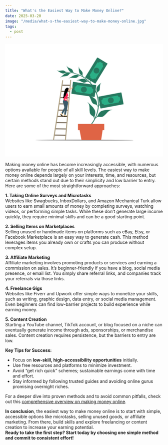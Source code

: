 ```yaml
---
title: "What's the Easiest Way to Make Money Online?"
date: 2025-03-20
image: "/media/what-s-the-easiest-way-to-make-money-online.jpg"
tags:
  - post
---
```


![What's the Easiest Way to Make Money Online?](/media/what-s-the-easiest-way-to-make-money-online.jpg)

Making money online has become increasingly accessible, with numerous options available for people of all skill levels. The easiest way to make money online depends largely on your interests, time, and resources, but certain methods stand out due to their simplicity and low barrier to entry. Here are some of the most straightforward approaches:

**1. Taking Online Surveys and Microtasks**  
Websites like Swagbucks, InboxDollars, and Amazon Mechanical Turk allow users to earn small amounts of money by completing surveys, watching videos, or performing simple tasks. While these don’t generate large income quickly, they require minimal skills and can be a good starting point.

**2. Selling Items on Marketplaces**  
Selling unused or handmade items on platforms such as eBay, Etsy, or Facebook Marketplace is an easy way to generate cash. This method leverages items you already own or crafts you can produce without complex setup.

**3. Affiliate Marketing**  
Affiliate marketing involves promoting products or services and earning a commission on sales. It’s beginner-friendly if you have a blog, social media presence, or email list. You simply share referral links, and companies track your referrals via those links.

**4. Freelance Gigs**  
Websites like Fiverr and Upwork offer simple ways to monetize your skills, such as writing, graphic design, data entry, or social media management. Even beginners can find low-barrier projects to build experience while earning money.

**5. Content Creation**  
Starting a YouTube channel, TikTok account, or blog focused on a niche can eventually generate income through ads, sponsorships, or merchandise sales. Content creation requires persistence, but the barriers to entry are low.

**Key Tips for Success:**  
- Focus on **low-skill, high-accessibility opportunities** initially.  
- Use free resources and platforms to minimize investment.  
- Avoid “get rich quick” schemes; sustainable earnings come with time and effort.  
- Stay informed by following trusted guides and avoiding online gurus promising overnight riches.

For a deeper dive into proven methods and to avoid common pitfalls, check out this [comprehensive overview on making money online](https://supertotallyawesome.com/posts/make-money-online-gurus/).

**In conclusion**, the easiest way to make money online is to start with simple, accessible options like microtasks, selling unused goods, or affiliate marketing. From there, build skills and explore freelancing or content creation to increase your earning potential.  
**Ready to take the first step? Start today by choosing one simple method and commit to consistent effort!**
